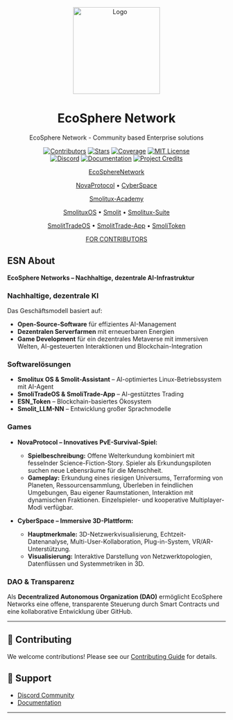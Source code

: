 <div align="center">
  <img src="./docs/static/img/logo.png" alt="Logo" width="200">
  <h1>EcoSphere Network</h1>
  <p>EcoSphere Network - Community based Enterprise solutions</p>

  [![Contributors][contributors-shield]][contributors-url]
  [![Stars][stars-shield]][stars-url]
  [![Coverage][coverage-shield]][coverage-url]
  [![MIT License][license-shield]][license-url]
  <br/>
  [![Discord][discord-shield]][discord-url]
  [![Documentation][docs-shield]][docs-url]
  [![Project Credits][credits-shield]][credits-url]

  

  [EcoSphereNetwork](https://github.com/EcoSphereNetwork/EcoSphereNetwork)

  [NovaProtocol](https://github.com/EcoSphereNetwork/NovaProtocol) • [CyberSpace](https://github.com/EcoSphereNetwork/CyberSpace)

  [Smolitux-Academy](https://github.com/SamSchim/Smolitux-Academy)
  
  [SmolituxOS](https://github.com/EcoSphereNetwork/SmolituxOS) • [Smolit](https://github.com/EcoSphereNetwork/Smolit-Assistant) • [Smolitux-Suite](https://github.com/EcoSphereNetwork/Smolitux-Suite)
  
  [SmolitTradeOS](https://github.com/EcoSphereNetwork/SmoliTradeOS) • [SmolitTrade-App](https://github.com/EcoSphereNetwork/SmoliTrade-App) • [SmoliToken](https://github.com/SamSchim/SmoliToken)

  [FOR CONTRIBUTORS](https://app.dework.xyz/ecosphere-networks)
</div>


## ESN About
**EcoSphere Networks – Nachhaltige, dezentrale AI-Infrastruktur**  

### Nachhaltige, dezentrale KI  
Das Geschäftsmodell basiert auf:  
- **Open-Source-Software** für effizientes AI-Management  
- **Dezentralen Serverfarmen** mit erneuerbaren Energien  
- **Game Development** für ein dezentrales Metaverse mit immersiven Welten, AI-gesteuerten Interaktionen und Blockchain-Integration  

### Softwarelösungen  
- **Smolitux OS & Smolit-Assistant** – AI-optimiertes Linux-Betriebssystem  mit AI-Agent
- **SmoliTradeOS & SmoliTrade-App** – AI-gestütztes Trading  
- **ESN_Token** – Blockchain-basiertes Ökosystem  
- **Smolit_LLM-NN** – Entwicklung großer Sprachmodelle

### Games

- **NovaProtocol – Innovatives PvE-Survival-Spiel:**
  - **Spielbeschreibung:** Offene Welterkundung kombiniert mit fesselnder Science-Fiction-Story. Spieler als Erkundungspiloten suchen neue Lebensräume für die Menschheit.
  - **Gameplay:** Erkundung eines riesigen Universums, Terraforming von Planeten, Ressourcensammlung, Überleben in feindlichen Umgebungen, Bau eigener Raumstationen, Interaktion mit dynamischen Fraktionen. Einzelspieler- und kooperative Multiplayer-Modi verfügbar.
 
- **CyberSpace – Immersive 3D-Plattform:**
  - **Hauptmerkmale:** 3D-Netzwerkvisualisierung, Echtzeit-Datenanalyse, Multi-User-Kollaboration, Plug-in-System, VR/AR-Unterstützung.
  - **Visualisierung:** Interaktive Darstellung von Netzwerktopologien, Datenflüssen und Systemmetriken in 3D.

### DAO & Transparenz  
Als **Decentralized Autonomous Organization (DAO)** ermöglicht EcoSphere Networks eine offene, transparente Steuerung durch Smart Contracts und eine kollaborative Entwicklung über GitHub.

---


## 🤝 Contributing

We welcome contributions! Please see our [Contributing Guide](CONTRIBUTING.md) for details.


## 💬 Support

- [Discord Community][discord-url]
- [Documentation][docs-url]

---

<div align="center">


<!-- MARKDOWN LINKS & IMAGES -->
[contributors-shield]: https://img.shields.io/github/contributors/EcoSphereNetwork/Repo-Template_-new-?style=for-the-badge&color=blue
[contributors-url]: https://github.com/EcoSphereNetwork/Repo-Template_-new-/graphs/contributors
[stars-shield]: https://img.shields.io/github/stars/EcoSphereNetwork/Repo-Template_-new-?style=for-the-badge&color=blue
[stars-url]: https://github.com/EcoSphereNetwork/Repo-Template_-new-/stargazers
[coverage-shield]: https://img.shields.io/codecov/c/github/EcoSphereNetwork/Repo-Template_-new-?style=for-the-badge&color=blue
[coverage-url]: https://codecov.io/github/EcoSphereNetwork/Repo-Template_-new-
[license-shield]: https://img.shields.io/github/license/EcoSphereNetwork/Repo-Template_-new-?style=for-the-badge&color=blue
[license-url]: https://github.com/EcoSphereNetwork/Repo-Template_-new-/blob/main/LICENSE
[discord-shield]: https://img.shields.io/badge/Discord-Join%20Us-purple?logo=discord&logoColor=white&style=for-the-badge
[discord-url]: https://discord.gg/cTWBHGkn
[docs-shield]: https://img.shields.io/badge/Documentation-000?logo=googledocs&logoColor=FFE165&style=for-the-badge
[docs-url]: https://github.com/EcoSphereNetwork/Repo-Template_-new-/wiki
[credits-shield]: https://img.shields.io/badge/Project-Credits-blue?style=for-the-badge&color=FFE165&logo=github&logoColor=white
[credits-url]: https://github.com/EcoSphereNetwork/Repo-Template_-new-/blob/main/CREDITS.md
[activity-graph]: https://repobeats.axiom.co/api/embed/8d1a53c73cf5523d0e52a6cc5b74bce75eecc801.svg
[activity-url]: https://repobeats.axiom.co

